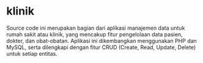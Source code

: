 # klinik
Source code ini merupakan bagian dari aplikasi manajemen data untuk rumah sakit atau klinik, yang mencakup fitur pengelolaan data pasien, dokter, dan obat-obatan. Aplikasi ini dikembangkan menggunakan PHP dan MySQL, serta dilengkapi dengan fitur CRUD (Create, Read, Update, Delete) untuk setiap entitas.
